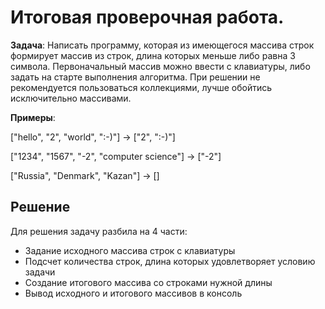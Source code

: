 # **Итоговая проверочная работа.**

**Задача**: Написать программу, которая из имеющегося массива строк формирует массив из строк, длина которых меньше либо равна 3 символа. Первоначальный массив можно ввести с клавиатуры, либо задать на старте выполнения алгоритма. При решении не рекомендуется пользоваться коллекциями, лучше обойтись исключительно массивами.

**Примеры**:

["hello", "2", "world", ":-)"] -> ["2", ":-)"]

["1234", "1567", "-2", "computer science"] -> ["-2"]

["Russia", "Denmark", "Kazan"] -> []


## Решение

Для решения задачу разбила на 4 части:

* Задание исходного массива строк с клавиатуры
* Подсчет количества строк, длина которых удовлетворяет условию задачи
* Создание итогового массива со строками нужной длины
* Вывод исходного и итогового массивов в консоль